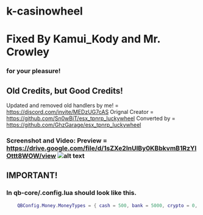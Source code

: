 # k-casinowheel
# Fixed By **__Kamui_Kody__** and **__Mr. Crowley__** 
   ### for your pleasure!
## Old Credits, but Good Credits!
Updated and removed old handlers by me! = https://discord.com/invite/MEDzUG7cAS
Orignal Creator =  https://github.com/Sn0wBiT/esx_tpnrp_luckywheel
Converted by =  https://github.com/GhzGarage/esx_tpnrp_luckywheel 
### Screenshot and Video: Preview =  https://drive.google.com/file/d/1sZXe2InUlBy0KBbkvmB1RzYlOttt8WOW/view  ![alt text](https://raw.githubusercontent.com/Sn0wBiT/esx_tpnrp_luckywheel/master/20190825224811_1.jpg)


## IMPORTANT!
   ### In qb-core/.config.lua should look like this.


```lua
    QBConfig.Money.MoneyTypes = { cash = 500, bank = 5000, crypto = 0, casinochips = 0 }
